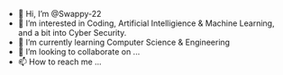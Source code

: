 - 👋 Hi, I’m @Swappy-22
- 👀 I’m interested in Coding, Artificial Intelligience & Machine Learning, and a bit into Cyber Security.
- 🌱 I’m currently learning Computer Science & Engineering 
- 💞️ I’m looking to collaborate on ...
- 📫 How to reach me ...

<!---
Swappy-22/Swappy-22 is a ✨ special ✨ repository because its `README.md` (this file) appears on your GitHub profile.
You can click the Preview link to take a look at your changes.
--->
